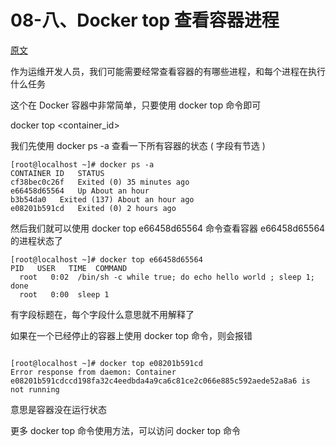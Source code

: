 # 08-八、Docker top 查看容器进程


[原文](https://www.javajike.com/article/1180.html)

作为运维开发人员，我们可能需要经常查看容器的有哪些进程，和每个进程在执行什么任务

这个在 Docker 容器中非常简单，只要使用 docker top 命令即可

docker top <container_id>

我们先使用 docker ps -a 查看一下所有容器的状态 ( 字段有节选 )

```
[root@localhost ~]# docker ps -a
CONTAINER ID   STATUS
cf38bec0c26f   Exited (0) 35 minutes ago
e66458d65564   Up About an hour
b3b54da0   Exited (137) About an hour ago
e08201b591cd   Exited (0) 2 hours ago
```

然后我们就可以使用 docker top e66458d65564 命令查看容器 e66458d65564 的进程状态了

```
[root@localhost ~]# docker top e66458d65564
PID   USER   TIME  COMMAND
  root   0:02  /bin/sh -c while true; do echo hello world ; sleep 1; done
  root   0:00  sleep 1
```

有字段标题在，每个字段什么意思就不用解释了

如果在一个已经停止的容器上使用 docker top 命令，则会报错

```

[root@localhost ~]# docker top e08201b591cd
Error response from daemon: Container e08201b591cdccd198fa32c4eedbda4a9ca6c81ce2c066e885c592aede52a8a6 is not running

```


意思是容器没在运行状态

更多 docker top 命令使用方法，可以访问 docker top 命令